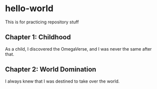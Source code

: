 # hello-world
This is for practicing repository stuff

## Chapter 1: Childhood
</t> As a child, I discovered the OmegaVerse, and I was never the same after that.

## Chapter 2: World Domination
</t> I always knew that I was destined to take over the world.
